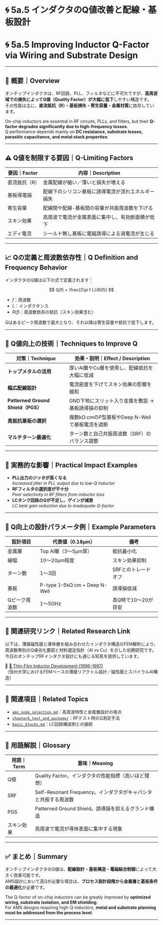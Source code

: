 # 🌀 5a.5 インダクタのQ値改善と配線・基板設計  
# 🌀 5a.5 Improving Inductor Q-Factor via Wiring and Substrate Design

---

## 📘 概要｜Overview

オンチップインダクタは、RF回路、PLL、フィルタなどに不可欠ですが、**高周波域での損失によってQ値（Quality Factor）が大幅に低下**しやすい構造です。  
その性能は主に、**直流抵抗（R）・基板損失・寄生容量・金属材質**に依存しています。

On-chip inductors are essential in RF circuits, PLLs, and filters, but their **Q-factor degrades significantly due to high-frequency losses**.  
Q performance depends mainly on **DC resistance, substrate losses, parasitic capacitance, and metal stack properties**.

---

## ⚠️ Q値を制限する要因｜Q-Limiting Factors

| 要因｜Factor | 内容｜Description |
|--------|------------------------------|
| 直流抵抗（R） | 金属配線が細い／薄いと損失が増える |
| 基板導電損 | 配線下のシリコン基板に誘導電流が流れエネルギー損失 |
| 寄生容量 | 配線間や配線-基板間の容量が共振周波数を下げる |
| スキン効果 | 高周波で電流が金属表面に集中し、有効断面積が低下 |
| エディ電流 | シールド無し基板に電磁誘導による渦電流が生じる |

---

## 📈 Qの定義と周波数依存性｜Q Definition and Frequency Behavior

インダクタのQ値は以下の式で定義されます：

$$
Q(f) = \frac{2\pi f L}{R(f)}
$$

- $f$：周波数  
- $L$：インダクタンス  
- $R(f)$：周波数依存の抵抗（スキン効果含む）

Qはあるピーク周波数で最大となり、それ以降は寄生容量や抵抗で低下します。

---

## 🔧 Q値向上の技術｜Techniques to Improve Q

| 対策｜Technique | 効果・説明｜Effect / Description |
|--------|------------------------------|
| **トップメタルの活用** | 厚いAl層やCu層を使用し、配線抵抗を大幅に低減 |
| **幅広配線設計** | 電流密度を下げてスキン効果の影響を緩和 |
| **Patterned Ground Shield（PGS）** | GND下地にスリット入り金属を敷設 → 基板誘導損の抑制 |
| **高抵抗基板の選択** | 複数kΩ·cmのP型基板やDeep N-Wellで基板電流を遮断 |
| **マルチターン最適化** | ターン数と自己共振周波数（SRF）のバランス調整 |

---

## 🧪 実務的な影響｜Practical Impact Examples

- **PLL出力のジッタが高くなる**  
  *Increased jitter in PLL output due to low-Q inductor*
- **RFフィルタの選択度が不十分**  
  *Poor selectivity in RF filters from inductor loss*
- **LCタンク回路のQが不足し、ゲインが減衰**  
  *LC tank gain reduction due to inadequate Q-factor*

---

## 📏 Q向上の設計パラメータ例｜Example Parameters

| 設計項目 | 代表値（0.18μm） | 備考 |
|----------|------------------|------|
| 金属層 | Top Al層（3〜5μm厚） | 抵抗最小化 |
| 線幅 | 10〜20μm程度 | スキン効果抑制 |
| ターン数 | 1〜3回 | SRFとのトレードオフ |
| 基板 | P-type 1–5kΩ·cm + Deep N-Well | 誘導損低減 |
| Qピーク周波数 | 1〜5GHz | 高Q時で10〜20が目安 |

---

## 🔗 関連研究リンク｜Related Research Link

以下は、薄膜磁性膜と導体層を組み合わせたインダクタ構造のFEM解析により、周波数帯別のQ値劣化要因と材料選定指針（Al vs Cu）を示した初期研究です。  
今日のオンチップRFインダクタ設計にも通じる知見を提供しています。

📄 [🧪 Thin-Film Inductor Development (1996–1997)](/Edusemi-Plus/archive/in1996/thinfilm_microreactor.md)  
（信州大学におけるFEMベースの薄膜リアクトル設計／磁性膜とスパイラルAl構造）

---

## 🧭 関連項目｜Related Topics

- [`ams_node_selection.md`](../d_chapter5_analog_mixed_signal/ams_node_selection.md)：高周波特性と金属層設計の視点  
- [`chapter6_test_and_package/`](../chapter6_test_and_package/)：RFテスト時のQ測定手法  
- [`basic_blocks.md`](../d_chapter5_analog_mixed_signal/basic_blocks.md)：LC回路構成例との接続

---

## 🧠 用語解説｜Glossary

| 用語｜Term | 意味｜Meaning |
|--------|--------------------------|
| Q値 | Quality Factor。インダクタの性能指標（高いほど理想） |
| SRF | Self-Resonant Frequency。インダクタがキャパシタと共振する周波数 |
| PGS | Patterned Ground Shield。誘導損を抑えるグランド構造 |
| スキン効果 | 高周波で電流が導体表面に集中する現象 |

---

## ✅ まとめ｜Summary

オンチップインダクタのQ値は、**配線設計・基板構造・電磁結合制御**によって大きく改善可能です。  
AMS設計において高Qが必要な場合は、**プロセス設計段階から金属層と基板条件の最適化**が必要です。

The Q-factor of on-chip inductors can be greatly improved by **optimized wiring, substrate isolation, and EM shielding**.  
For AMS designs requiring high-Q inductors, **metal and substrate planning must be addressed from the process level**.

---
